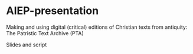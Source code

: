 # AIEP-presentation
Making and using digital (critical) editions of Christian texts from antiquity: The Patristic Text Archive (PTA)

Slides and script
